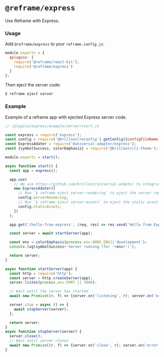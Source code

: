 <!---






    WARNING, READ THIS.
    This is a computed file. Do not edit.
    Edit `/plugins/express/readme.template.md` instead.












    WARNING, READ THIS.
    This is a computed file. Do not edit.
    Edit `/plugins/express/readme.template.md` instead.












    WARNING, READ THIS.
    This is a computed file. Do not edit.
    Edit `/plugins/express/readme.template.md` instead.












    WARNING, READ THIS.
    This is a computed file. Do not edit.
    Edit `/plugins/express/readme.template.md` instead.












    WARNING, READ THIS.
    This is a computed file. Do not edit.
    Edit `/plugins/express/readme.template.md` instead.






-->

# `@reframe/express`

Use Reframe with Express.

### Usage

Add `@reframe/express` to your `reframe.config.js`:

~~~js
module.exports = {
  $plugins: [
    require('@reframe/react-kit'),
    require('@reframe/express')
  ]
};
~~~

Then eject the server code:

~~~js
$ reframe eject server
~~~

### Example

Example of a reframe app with ejected Express server code.

~~~js
// /plugins/express/example/server/start.js

const express = require('express');
const config = require('@brillout/reconfig').getConfig({configFileName: 'reframe.config.js'});
const ExpressAdater = require('@universal-adapter/express');
const {symbolSuccess, colorEmphasis} = require('@brillout/cli-theme');

module.exports = start();

async function start() {
  const app = express();

  app.use(
    // We use https://github.com/brillout/universal-adapter to integrate Reframe with Koa
    new ExpressAdater([
      // Run `$ reframe eject server-rendering` to eject the server rendering code
      config.ServerRendering,
      // Run `$ reframe eject server-assets` to eject the static asset serving code
      config.StaticAssets,
    ])
  );

  app.get('/hello-from-express', (req, res) => res.send('Hello from Express'))

  const server = await startServer(app);

  const env = colorEmphasis(process.env.NODE_ENV||'development');
  console.log(symbolSuccess+'Server running (for '+env+')');

  return server;
}

async function startServer(app) {
  const http = require('http');
  const server = http.createServer(app);
  server.listen(process.env.PORT || 3000);

  // Wait until the server has started
  await new Promise((r, f) => {server.on('listening', r); server.on('error', f);});

  server.stop = async () => {
    await stopServer(server);
  };

  return server;
}
async function stopServer(server) {
  server.close();
  // Wait until server closes
  await new Promise((r, f) => {server.on('close', r); server.on('error', f);});
}
~~~

<!---






    WARNING, READ THIS.
    This is a computed file. Do not edit.
    Edit `/plugins/express/readme.template.md` instead.












    WARNING, READ THIS.
    This is a computed file. Do not edit.
    Edit `/plugins/express/readme.template.md` instead.












    WARNING, READ THIS.
    This is a computed file. Do not edit.
    Edit `/plugins/express/readme.template.md` instead.












    WARNING, READ THIS.
    This is a computed file. Do not edit.
    Edit `/plugins/express/readme.template.md` instead.












    WARNING, READ THIS.
    This is a computed file. Do not edit.
    Edit `/plugins/express/readme.template.md` instead.






-->
